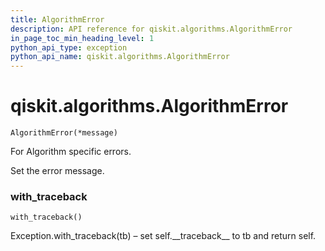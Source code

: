 ```yaml
---
title: AlgorithmError
description: API reference for qiskit.algorithms.AlgorithmError
in_page_toc_min_heading_level: 1
python_api_type: exception
python_api_name: qiskit.algorithms.AlgorithmError
---
```


# qiskit.algorithms.AlgorithmError

<span id="qiskit.algorithms.AlgorithmError" />

`AlgorithmError(*message)`

For Algorithm specific errors.

Set the error message.

### with\_traceback

<span id="qiskit.algorithms.AlgorithmError.with_traceback" />

`with_traceback()`

Exception.with\_traceback(tb) – set self.\_\_traceback\_\_ to tb and return self.

